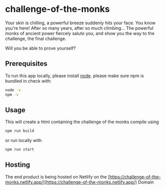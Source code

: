 # challenge-of-the-monks
Your skin is chilling, a powerful breeze suddenly hits your face.
You know you're here! After so many years, after so much climbing... 
The powerful monks of ancient power fiercely salute you, 
and show you the way to the challenge, the final challenge. 

Will you be able to prove yourself?


## Prerequisites
To run this app locally, please install [node](https://nodejs.org/en/download/).
please make sure npm is bundled in check with:
```bash
node -v
npm -v
```
## Usage
This will create a html containing the challenge of the monks
compile using
```bash
npm run build
```
or run locally with
```bash
npm run start
```
## Hosting
The end product is being hosted on Netlify on the [https://challenge-of-the-monks.netlify.app/](https://challenge-of-the-monks.netlify.app/) Domain
